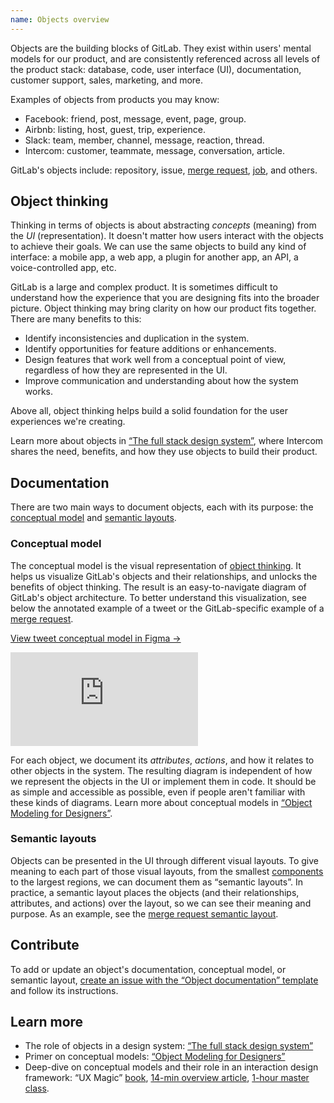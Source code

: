 ```yaml
---
name: Objects overview
---
```


Objects are the building blocks of GitLab. They exist within users' mental models for our product, and are consistently referenced across all levels of the product stack: database, code, user interface (UI), documentation, customer support, sales, marketing, and more.

Examples of objects from products you may know:

* Facebook: friend, post, message, event, page, group.
* Airbnb: listing, host, guest, trip, experience.
* Slack: team, member, channel, message, reaction, thread.
* Intercom: customer, teammate, message, conversation, article.

GitLab's objects include: repository, issue, [merge request](/objects/merge-request), [job](/objects/job), and others.

## Object thinking

Thinking in terms of objects is about abstracting _concepts_ (meaning) from the _UI_ (representation). It doesn't matter how users interact with the objects to achieve their goals. We can use the same objects to build any kind of interface: a mobile app, a web app, a plugin for another app, an API, a voice-controlled app, etc.

GitLab is a large and complex product. It is sometimes difficult to understand how the experience that you are designing fits into the broader picture. Object thinking may bring clarity on how our product fits together. There are many benefits to this:

* Identify inconsistencies and duplication in the system.
* Identify opportunities for feature additions or enhancements.
* Design features that work well from a conceptual point of view, regardless of how they are represented in the UI.
* Improve communication and understanding about how the system works.

Above all, object thinking helps build a solid foundation for the user experiences we're creating.

Learn more about objects in [“The full stack design system”](https://www.intercom.com/blog/the-full-stack-design-system/), where Intercom shares the need, benefits, and how they use objects to build their product.

## Documentation

There are two main ways to document objects, each with its purpose: the [conceptual model](#conceptual-model) and [semantic layouts](#semantic-layouts).

### Conceptual model

The conceptual model is the visual representation of [object thinking](#object-thinking). It helps us visualize GitLab's objects and their relationships, and unlocks the benefits of object thinking. The result is an easy-to-navigate diagram of GitLab's object architecture. To better understand this visualization, see below the annotated example of a tweet or the GitLab-specific example of a [merge request](/objects/merge-request#conceptual-model).

[View tweet conceptual model in Figma →](https://www.figma.com/file/J68bePHXIN5OPWqaFFY9ri/Conceptual-model?node-id=51%3A18)

<div class="figma-embed" aria-label="Example conceptual model diagram connecting objects, along with their attributes and actions, to the primary tweet object. Each element is annotated with an explanation of the diagram's visual and written language." role="img">
  <iframe frameborder="0" src="https://www.figma.com/embed?embed_host=share&url=https%3A%2F%2Fwww.figma.com%2Ffile%2FJ68bePHXIN5OPWqaFFY9ri%2FConceptual-model%3Fnode-id%3D5823%253A553" allowfullscreen></iframe>
</div>

For each object, we document its _attributes_, _actions_, and how it relates to other objects in the system. The resulting diagram is independent of how we represent the objects in the UI or implement them in code. It should be as simple and accessible as possible, even if people aren't familiar with these kinds of diagrams. Learn more about conceptual models in [“Object Modeling for Designers”](https://medium.com/@hpadkisson/object-modeling-for-designers-an-introduction-7871bdcf8baf).

### Semantic layouts

Objects can be presented in the UI through different visual layouts. To give meaning to each part of those visual layouts, from the smallest [components](/components/) to the largest regions, we can document them as “semantic layouts”. In practice, a semantic layout places the objects (and their relationships, attributes, and actions) over the layout, so we can see their meaning and purpose. As an example, see the [merge request semantic layout](/objects/merge-request#semantic-layout).

## Contribute

To add or update an object's documentation, conceptual model, or semantic layout, [create an issue with the “Object documentation” template](https://gitlab.com/gitlab-org/gitlab-services/design.gitlab.com/-/issues/new?issuable_template=Object%20documentation) and follow its instructions.

## Learn more

* The role of objects in a design system: [“The full stack design system”](https://www.intercom.com/blog/the-full-stack-design-system/)
* Primer on conceptual models: [“Object Modeling for Designers”](https://medium.com/@hpadkisson/object-modeling-for-designers-an-introduction-7871bdcf8baf)
* Deep-dive on conceptual models and their role in an interaction design framework: “UX Magic” [book](https://www.amazon.com/UX-Magic-Daniel-Rosenberg-ebook/dp/B083QJ8RZ2), [14-min overview article](https://medium.com/the-interaction-design-foundation/the-magic-of-semantic-interaction-design-1864ccafdc51), [1-hour master class](https://www.youtube.com/watch?v=CXkpjzEaHpU).
